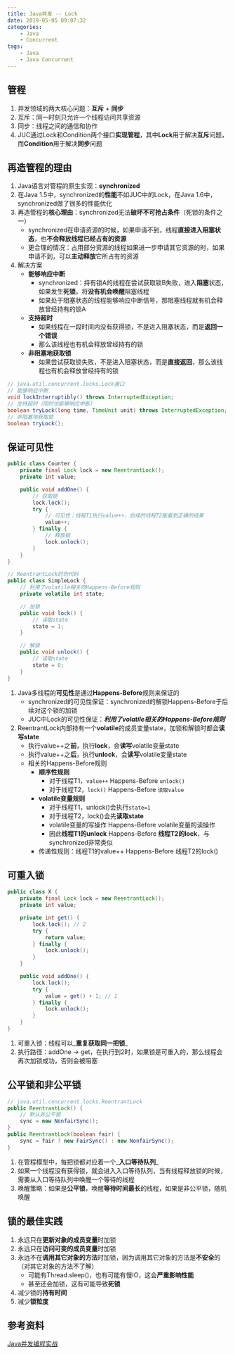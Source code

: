 ```yaml
---
title: Java并发 -- Lock
date: 2019-05-05 09:07:32
categories:
    - Java
    - Concurrent
tags:
    - Java
    - Java Concurrent
---
```


## 管程
1. 并发领域的两大核心问题：**互斥** + **同步**
2. 互斥：同一时刻只允许一个线程访问共享资源
3. 同步：线程之间的通信和协作
4. JUC通过Lock和Condition两个接口**实现管程**，其中**Lock**用于解决**互斥**问题，而**Condition**用于解决**同步**问题

<!-- more -->

## 再造管程的理由
1. Java语言对管程的原生实现：**synchronized**
2. 在Java 1.5中，synchronized的**性能**不如JUC中的Lock，在Java 1.6中，synchronized做了很多的性能优化
3. 再造管程的**核心理由**：synchronized无法**破坏不可抢占条件**（死锁的条件之一）
    - synchronized在申请资源的时候，如果申请不到，线程**直接进入阻塞状态**，也**不会释放线程已经占有的资源**
    - 更合理的情况：占用部分资源的线程如果进一步申请其它资源的时，如果申请不到，可以**主动释放**它所占有的资源
4. 解决方案
    - **能够响应中断**
        - synchronized：持有锁A的线程在尝试获取锁B失败，进入**阻塞**状态，如果发生**死锁**，将**没有机会唤醒**阻塞线程
        - 如果处于阻塞状态的线程能够响应中断信号，那阻塞线程就有机会释放曾经持有的锁A
    - **支持超时**
        - 如果线程在一段时间内没有获得锁，不是进入阻塞状态，而是**返回一个错误**
        - 那么该线程也有机会释放曾经持有的锁
    - **非阻塞地获取锁**
        - 如果尝试获取锁失败，不是进入阻塞状态，而是**直接返回**，那么该线程也有机会释放曾经持有的锁

```java
// java.util.concurrent.locks.Lock接口
// 能够响应中断
void lockInterruptibly() throws InterruptedException;
// 支持超时（同时也能够响应中断）
boolean tryLock(long time, TimeUnit unit) throws InterruptedException;
// 非阻塞地获取锁
boolean tryLock();
```

## 保证可见性
```java
public class Counter {
    private final Lock lock = new ReentrantLock();
    private int value;

    public void addOne() {
        // 获取锁
        lock.lock();
        try {
            // 可见性：线程T1执行value++，后续的线程T2能看到正确的结果
            value++;
        } finally {
            // 释放锁
            lock.unlock();
        }
    }
}
```
```java
// ReentrantLock的伪代码
public class SimpleLock {
    // 利用了volatile相关的Happens-Before规则
    private volatile int state;

    // 加锁
    public void lock() {
        // 读取state
        state = 1;
    }

    // 解锁
    public void unlock() {
        // 读取state
        state = 0;
    }
}
```
1. Java多线程的**可见性**是通过**Happens-Before**规则来保证的
    - synchronized的可见性保证：synchronized的解锁Happens-Before于后续对这个锁的加锁
    - JUC中Lock的可见性保证：_**利用了volatile相关的Happens-Before规则**_
2. ReentrantLock内部持有一个**volatile**的成员变量state，加锁和解锁时都会**读写state**
    - 执行value++之**前**，执行**lock**，会**读写**volatile变量state
    - 执行value++之**后**，执行**unlock**，会**读写**volatile变量state
    - 相关的Happens-Before规则
        - **顺序性规则**
            - 对于线程T1，`value++` Happens-Before `unlock()`
            - 对于线程T2，`lock()` Happens-Before `读取value`
        - **volatile变量规则**
            - 对于线程T1，unlock()会执行`state=1`
            - 对于线程T2，lock()会先**读取state**
            - volatile变量的写操作 Happens-Before volatile变量的读操作
            - 因此**线程T1的unlock** Happens-Before **线程T2的lock**，与synchronized非常类似
        - 传递性规则：线程T1的value++ Happens-Before 线程T2的lock()

## 可重入锁
```java
public class X {
    private final Lock lock = new ReentrantLock();
    private int value;

    private int get() {
        lock.lock(); // 2
        try {
            return value;
        } finally {
            lock.unlock();
        }
    }

    public void addOne() {
        lock.lock();
        try {
            value = get() + 1; // 1
        } finally {
            lock.unlock();
        }
    }
}
```
1. 可重入锁：线程可以_**重复获取同一把锁**_
2. 执行路径：addOne -> get，在执行到2时，如果锁是可重入的，那么线程会再次加锁成功，否则会被阻塞

## 公平锁和非公平锁
```java
// java.util.concurrent.locks.ReentrantLock
public ReentrantLock() {
    // 默认非公平锁
    sync = new NonfairSync();
}
public ReentrantLock(boolean fair) {
    sync = fair ? new FairSync() : new NonfairSync();
}
```
1. 在管程模型中，每把锁都对应着一个_**入口等待队列**_
2. 如果一个线程没有获得锁，就会进入入口等待队列，当有线程释放锁的时候，需要从入口等待队列中唤醒一个等待的线程
3. 唤醒策略：如果是**公平锁**，唤醒**等待时间最长**的线程，如果是非公平锁，随机唤醒

## 锁的最佳实践
1. 永远只在**更新对象的成员变量**时加锁
2. 永远只在**访问可变的成员变量**时加锁
3. 永远不在**调用其它对象的方法**时加锁，因为调用其它对象的方法是**不安全**的（对其它对象的方法不了解）
    - 可能有Thread.sleep()，也有可能有慢IO，这会**严重影响性能**
    - 甚至还会加锁，这有可能导致**死锁**
4. 减少锁的**持有时间**
5. 减少**锁粒度**

<!-- indicate-the-source -->

## 参考资料
[Java并发编程实战](https://time.geekbang.org/column/intro/100023901)
